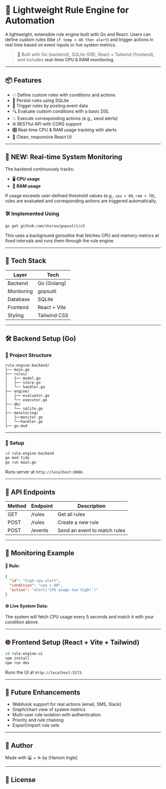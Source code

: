 # 🧠 Lightweight Rule Engine for Automation

A lightweight, extensible rule engine built with Go and React. Users can define custom rules (like `if temp > 40 then alert`) and trigger actions in real time based on event inputs or live system metrics.

> 🔧 Built with Go (backend), SQLite (DB), React + Tailwind (frontend), and includes **real-time CPU & RAM monitoring**.

---

## 📦 Features

- ✅ Define custom rules with conditions and actions
- 💾 Persist rules using SQLite
- 🔄 Trigger rules by posting event data
- 🔍 Evaluate custom conditions with a basic DSL
- 💥 Execute corresponding actions (e.g., send alerts)
- 🌐 RESTful API with CORS support
- 🎛️ Real-time CPU & RAM usage tracking with alerts
- 🧩 Clean, responsive React UI

---

## 🧠 NEW: Real-time System Monitoring

The backend continuously tracks:

- 🖥️ **CPU usage**
- 🧠 **RAM usage**

If usage exceeds user-defined threshold values (e.g., `cpu > 80`, `ram > 70`), rules are evaluated and corresponding actions are triggered automatically.

### 🛠 Implemented Using

```bash
go get github.com/shirou/gopsutil/v3
```

This uses a background goroutine that fetches CPU and memory metrics at fixed intervals and runs them through the rule engine.

---

## 🧱 Tech Stack

| Layer      | Tech         |
| ---------- | ------------ |
| Backend    | Go (Golang)  |
| Monitoring | gopsutil     |
| Database   | SQLite       |
| Frontend   | React + Vite |
| Styling    | Tailwind CSS |

---

## 🛠️ Backend Setup (Go)

### 📁 Project Structure

```
rule-engine-backend/
├── main.go
├── rules/
│   ├── model.go
│   ├── store.go
│   └── handler.go
├── engine/
│   ├── evaluator.go
│   └── executor.go
├── db/
│   └── sqlite.go
├── monitoring/
│   ├──monitor.go
|   └──handler.go
├── go.mod
```

---

### 🔧 Setup

```bash
cd rule-engine-backend
go mod tidy
go run main.go
```

Runs server at `http://localhost:8080`.

---

## 🧪 API Endpoints

| Method | Endpoint | Description                  |
| ------ | -------- | ---------------------------- |
| GET    | /rules   | Get all rules                |
| POST   | /rules   | Create a new rule            |
| POST   | /events  | Send an event to match rules |

---

## 📡 Monitoring Example

#### 🧾 Rule:

```json
{
  "id": "high-cpu-alert",
  "condition": "cpu > 80",
  "action": "alert('CPU usage too high!')"
}
```

#### ⚙️ Live System Data:

The system will fetch CPU usage every 5 seconds and match it with your condition above.

---

## 🌐 Frontend Setup (React + Vite + Tailwind)

```bash
cd rule-engine-ui
npm install
npm run dev
```

Runs the UI at `http://localhost:5173`.

---

## 🚀 Future Enhancements

- Webhook support for real actions (email, SMS, Slack)
- Graph/chart view of system metrics
- Multi-user rule isolation with authentication
- Priority and rule chaining
- Export/import rule sets

---

## 🙌 Author

Made with 💻 + ☕ by [Hariom Ingle]

---

## 📜 License
